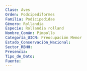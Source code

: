 ```yaml
---
Clase: Aves
Orden: Podcipediformes
Familia: Podicipedidae
Género: Rollandia
Especie: Rollandia rolland
Nombre_Común: Pimpollo
Categoría_UICN: Preocupación Menor
Estado_Conservación_Nacional: 
Sector_RBHH: 
Presencia: 
Tipo_de_Dato: 
Fuente: 
---
```

